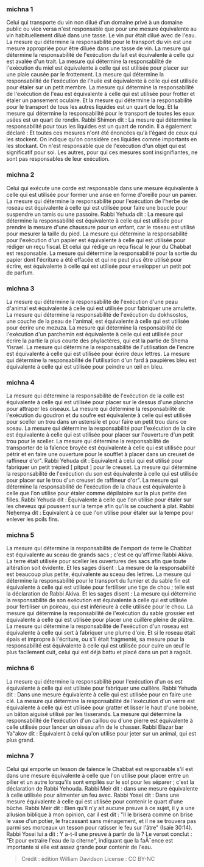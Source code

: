 
### michna 1
Celui qui transporte du vin non dilué d'un domaine privé à un domaine public ou vice versa n'est responsable que pour une mesure équivalente au vin habituellement dilué dans une tasse. Le vin pur était dilué avec de l'eau. La mesure qui détermine la responsabilité pour le transport du vin est une mesure appropriée pour être diluée dans une tasse de vin. La mesure qui détermine la responsabilité de l'exécution du lait est équivalente à celle qui est avalée d'un trait. La mesure qui détermine la responsabilité de l'exécution du miel est équivalente à celle qui est utilisée pour placer sur une plaie causée par le frottement. La mesure qui détermine la responsabilité de l'exécution de l'huile est équivalente à celle qui est utilisée pour étaler sur un petit membre. La mesure qui détermine la responsabilité de l'exécution de l'eau est équivalente à celle qui est utilisée pour frotter et étaler un pansement oculaire. Et la mesure qui détermine la responsabilité pour le transport de tous les autres liquides est un quart de log. Et la mesure qui détermine la responsabilité pour le transport de toutes les eaux usées est un quart de rondin. Rabbi Shimon dit : La mesure qui détermine la responsabilité pour tous les liquides est un quart de rondin. Il a également déclaré : Et toutes ces mesures n'ont été énoncées qu'à l'égard de ceux qui les stockent. On indique qu'on considère ces liquides comme importants en les stockant. On n'est responsable que de l'exécution d'un objet qui est significatif pour soi. Les autres, pour qui ces mesures sont insignifiantes, ne sont pas responsables de leur exécution.

### michna 2
Celui qui exécute une corde est responsable dans une mesure équivalente à celle qui est utilisée pour former une anse en forme d'oreille pour un panier. La mesure qui détermine la responsabilité pour l'exécution de l'herbe de roseau est équivalente à celle qui est utilisée pour faire une boucle pour suspendre un tamis ou une passoire. Rabbi Yehuda dit : La mesure qui détermine la responsabilité est équivalente à celle qui est utilisée pour prendre la mesure d'une chaussure pour un enfant, car le roseau est utilisé pour mesurer la taille du pied. La mesure qui détermine la responsabilité pour l'exécution d'un papier est équivalente à celle qui est utilisée pour rédiger un reçu fiscal. Et celui qui rédige un reçu fiscal le jour du Chabbat est responsable. La mesure qui détermine la responsabilité pour la sortie du papier dont l'écriture a été effacée et qui ne peut plus être utilisé pour écrire, est équivalente à celle qui est utilisée pour envelopper un petit pot de parfum.

### michna 3
La mesure qui détermine la responsabilité de l'exécution d'une peau d'animal est équivalente à celle qui est utilisée pour fabriquer une amulette. La mesure qui détermine la responsabilité de l'exécution du dokhsostos, une couche de la peau de l'animal, est équivalente à celle qui est utilisée pour écrire une mezuza. La mesure qui détermine la responsabilité de l'exécution d'un parchemin est équivalente à celle qui est utilisée pour écrire la partie la plus courte des phylactères, qui est la partie de Shema Yisrael. La mesure qui détermine la responsabilité de l'utilisation de l'encre est équivalente à celle qui est utilisée pour écrire deux lettres. La mesure qui détermine la responsabilité de l'utilisation d'un fard à paupières bleu est équivalente à celle qui est utilisée pour peindre un œil en bleu.

### michna 4
La mesure qui détermine la responsabilité de l'exécution de la colle est équivalente à celle qui est utilisée pour placer sur le dessus d'une planche pour attraper les oiseaux. La mesure qui détermine la responsabilité de l'exécution du goudron et du soufre est équivalente à celle qui est utilisée pour sceller un trou dans un ustensile et pour faire un petit trou dans ce sceau. La mesure qui détermine la responsabilité pour l'exécution de la cire est équivalente à celle qui est utilisée pour placer sur l'ouverture d'un petit trou pour le sceller. La mesure qui détermine la responsabilité de transporter de la faïence broyée est équivalente à celle qui est utilisée pour pétrir et en faire une ouverture pour le soufflet à placer dans un creuset de raffineur d'or". Rabbi Yehuda dit : Equivalent à celui qui est utilisé pour fabriquer un petit trépied [ pitput ] pour le creuset. La mesure qui détermine la responsabilité de l'exécution du son est équivalente à celle qui est utilisée pour placer sur le trou d'un creuset de raffineur d'or". La mesure qui détermine la responsabilité de l'exécution de la chaux est équivalente à celle que l'on utilise pour étaler comme dépilatoire sur la plus petite des filles. Rabbi Yehuda dit : Équivalente à celle que l'on utilise pour étaler sur les cheveux qui poussent sur la tempe afin qu'ils se couchent à plat. Rabbi Neḥemya dit : Equivalent à ce que l'on utilise pour étaler sur la tempe pour enlever les poils fins.

### michna 5
La mesure qui détermine la responsabilité de l'emport de terre le Chabbat est équivalente au sceau de grands sacs ; c'est ce qu'affirme Rabbi Akiva. La terre était utilisée pour sceller les ouvertures des sacs afin que toute altération soit évidente. Et les sages disent : La mesure de la responsabilité est beaucoup plus petite, équivalente au sceau des lettres. La mesure qui détermine la responsabilité pour le transport du fumier et du sable fin est équivalente à celle qui est utilisée pour fertiliser une tige de chou ; telle est la déclaration de Rabbi Akiva. Et les sages disent : La mesure qui détermine la responsabilité de son exécution est équivalente à celle qui est utilisée pour fertiliser un poireau, qui est inférieure à celle utilisée pour le chou. La mesure qui détermine la responsabilité de l'exécution du sable grossier est équivalente à celle qui est utilisée pour placer une cuillère pleine de plâtre. La mesure qui détermine la responsabilité de l'exécution d'un roseau est équivalente à celle qui sert à fabriquer une plume d'oie. Et si le roseau était épais et impropre à l'écriture, ou s'il était fragmenté, sa mesure pour la responsabilité est équivalente à celle qui est utilisée pour cuire un œuf le plus facilement cuit, celui qui est déjà battu et placé dans un pot à ragoût.

### michna 6
La mesure qui détermine la responsabilité pour l'exécution d'un os est équivalente à celle qui est utilisée pour fabriquer une cuillère. Rabbi Yehuda dit : Dans une mesure équivalente à celle qui est utilisée pour en faire une clé. La mesure qui détermine la responsabilité de l'exécution d'un verre est équivalente à celle qui est utilisée pour gratter et lisser le haut d'une bobine, un bâton aiguisé utilisé par les tisserands. La mesure qui détermine la responsabilité de l'exécution d'un caillou ou d'une pierre est équivalente à celle utilisée pour lancer un oiseau afin de le chasser. Rabbi Elazar bar Ya"akov dit : Équivalent à celui qu'on utilise pour jeter sur un animal, qui est plus grand.

### michna 7
Celui qui emporte un tesson de faïence le Chabbat est responsable s'il est dans une mesure équivalente à celle que l'on utilise pour placer entre un pilier et un autre lorsqu'ils sont empilés sur le sol pour les séparer ; c'est la déclaration de Rabbi Yehouda. Rabbi Meir dit : dans une mesure équivalente à celle utilisée pour alimenter un feu avec. Rabbi Yosei dit : Dans une mesure équivalente à celle qui est utilisée pour contenir le quart d'une bûche. Rabbi Meir dit : Bien qu'il n'y ait aucune preuve à ce sujet, il y a une allusion biblique à mon opinion, car il est dit : "Il le brisera comme on brise le vase d'un potier, le fracassant sans ménagement, et il ne se trouvera pas parmi ses morceaux un tesson pour ratisser le feu sur l'âtre" (Isaïe 30:14). Rabbi Yosei lui a dit : Y a-t-il une preuve à partir de là ? Le verset conclut : "Et pour extraire l'eau de la citerne", indiquant que la faÃ¯ence est importante si elle est assez grande pour contenir de l'eau.

>Crédit : édition William Davidson
>License : CC BY-NC